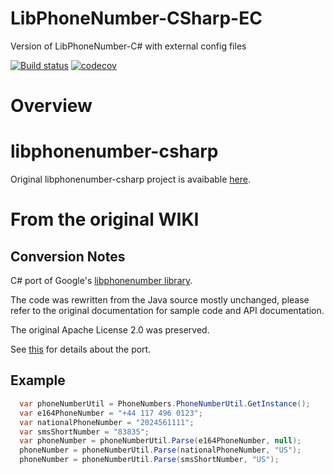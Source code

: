 # LibPhoneNumber-CSharp-EC
Version of LibPhoneNumber-C# with external config files

[![Build status](https://ci.appveyor.com/api/projects/status/76abbk0qveot0mbo/branch/master?svg=true)](https://ci.appveyor.com/project/twcclegg/libphonenumber-csharp/branch/master)
[![codecov](https://codecov.io/gh/twcclegg/libphonenumber-csharp/branch/master/graph/badge.svg)](https://codecov.io/gh/twcclegg/libphonenumber-csharp)

# Overview

# libphonenumber-csharp
Original libphonenumber-csharp project is avaibable [here](https://github.com/twcclegg/libphonenumber-csharp).

# From the original WIKI
## Conversion Notes

C# port of Google's [libphonenumber library](https://github.com/googlei18n/libphonenumber).

  The code was rewritten from the Java source mostly unchanged, please refer to the original documentation for sample code and API documentation.

  The original Apache License 2.0 was preserved.

  See [this](https://github.com/twcclegg/libphonenumber-csharp/blob/master/csharp/README.txt "csharp/README.txt") for details about the port.

## Example

```cs
  var phoneNumberUtil = PhoneNumbers.PhoneNumberUtil.GetInstance();
  var e164PhoneNumber = "+44 117 496 0123";
  var nationalPhoneNumber = "2024561111";
  var smsShortNumber = "83835";
  var phoneNumber = phoneNumberUtil.Parse(e164PhoneNumber, null);
  phoneNumber = phoneNumberUtil.Parse(nationalPhoneNumber, "US");
  phoneNumber = phoneNumberUtil.Parse(smsShortNumber, "US");
```

